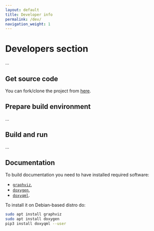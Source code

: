 ```yaml
---
layout: default
title: Developer info
permalink: /dev/
navigation_weight: 1
---
```


# Developers section

...

## Get source code

You can fork/clone the project from [here](https://github.com/troyane/GoodHabits).

## Prepare build environment

...

## Build and run

...

## Documentation

To build documentation you need to have installed required software: 
* [`graphviz`](https://www.graphviz.org/), 
* [`doxygen`](http://www.doxygen.nl/), 
* [`doxyqml`](https://github.com/agateau/doxyqml).

To install it on Debian-based distro do:

```bash
sudo apt install graphviz
sudo apt install doxygen
pip3 install doxyqml --user
```
